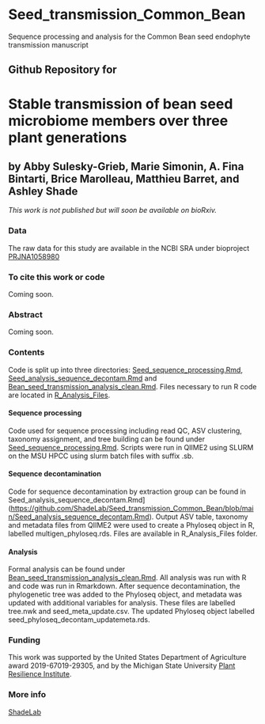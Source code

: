 # Seed_transmission_Common_Bean
 Sequence processing and analysis for the Common Bean seed endophyte transmission manuscript
## Github Repository for
# Stable transmission of bean seed microbiome members over three plant generations
## by Abby Sulesky-Grieb, Marie Simonin, A. Fina Bintarti, Brice Marolleau, Matthieu Barret, and Ashley Shade 
<i>This work is not published but will soon be available on bioRxiv.</i>


### Data
The raw data for this study are available in the NCBI SRA under bioproject [PRJNA1058980](https://www.ncbi.nlm.nih.gov/bioproject/PRJNA1058980/)


### To cite this work or code
Coming soon.


### Abstract
Coming soon.


### Contents

Code is split up into three directories: [Seed_sequence_processing.Rmd](https://github.com/ShadeLab/Seed_transmission_Common_Bean/blob/main/Seed_sequence_processing.Rmd), [Seed_analysis_sequence_decontam.Rmd](https://github.com/ShadeLab/Seed_transmission_Common_Bean/blob/main/Seed_analysis_sequence_decontam.Rmd) and [Bean_seed_transmission_analysis_clean.Rmd](https://github.com/ShadeLab/Seed_transmission_Common_Bean/blob/main/Bean_seed_transmission_analysis_clean.Rmd). Files necessary to run R code are located in [R_Analysis_Files](https://github.com/ShadeLab/Seed_transmission_Common_Bean/tree/main/R_Analysis_Files).

#### Sequence processing
Code used for sequence processing including read QC, ASV clustering, taxonomy assignment, and tree building can be found under  [Seed_sequence_processing.Rmd](https://github.com/ShadeLab/Seed_transmission_Common_Bean/blob/main/Seed_sequence_processing.Rmd). Scripts were run in QIIME2 using SLURM on the MSU HPCC using slurm batch files with suffix .sb. 

#### Sequence decontamination
Code for sequence decontamination by extraction group can be found in Seed_analysis_sequence_decontam.Rmd](https://github.com/ShadeLab/Seed_transmission_Common_Bean/blob/main/Seed_analysis_sequence_decontam.Rmd). Output ASV table, taxonomy and metadata files from QIIME2 were used to create a Phyloseq object in R, labelled multigen_phyloseq.rds. Files are available in R_Analysis_Files folder. 

#### Analysis
Formal analysis can be found under  [Bean_seed_transmission_analysis_clean.Rmd](https://github.com/ShadeLab/Seed_transmission_Common_Bean/blob/main/Bean_seed_transmission_analysis_clean.Rmd). All analysis was run with R and code was run in Rmarkdown. After sequence decontamination, the phylogenetic tree was added to the Phyloseq object, and metadata was updated with additional variables for analysis. These files are labelled tree.nwk and seed_meta_update.csv. The updated Phyloseq object labelled seed_phyloseq_decontam_updatemeta.rds.


### Funding
This work was supported by the United States Department of Agriculture award 2019-67019-29305, and by the Michigan State University [Plant Resilience Institute](https://plantresilience.msu.edu). 

### More info
[ShadeLab](http://ashley17061.wixsite.com/shadelab/home)